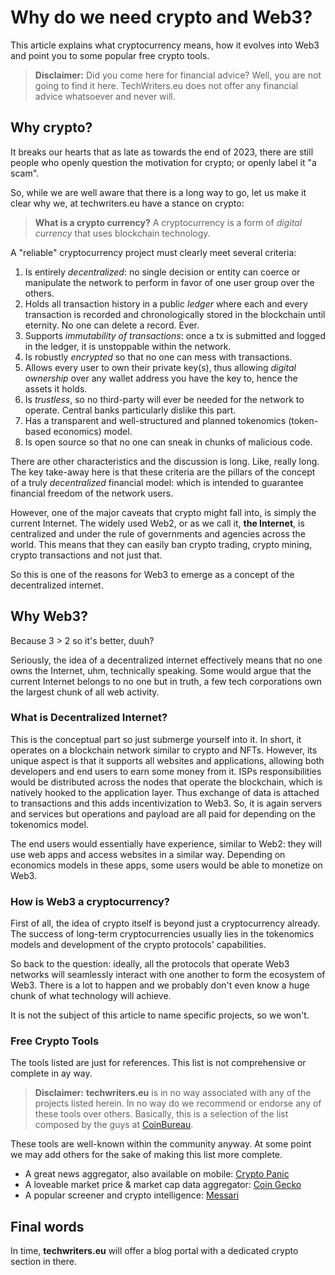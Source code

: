 

# Why do we need crypto and Web3?

<!-- Initially, this page will be a placeholder for useful resources related to **crypto** and **Web3**. Later, this content will be added to our blog.  -->

This article explains what cryptocurrency means, how it evolves into Web3 and point you to some popular free crypto tools.

> **Disclaimer:** Did you come here for financial advice? Well, you are not going to find it here. TechWriters.eu does not offer any financial advice whatsoever and never will.

## Why crypto?

It breaks our hearts that as late as towards the end of 2023, there are still people who openly question the motivation for crypto; or openly label it "a scam".

So, while we are well aware that there is a long way to go, let us make it clear why we, at techwriters.eu have a stance on crypto:

> **What is a crypto currency?** 
> A cryptocurrency is a form of *digital currency* that uses blockchain technology.

A "reliable" cryptocurrency project must clearly meet several criteria: 

1. Is entirely *decentralized*: no single decision or entity can coerce or manipulate the network to perform in favor of one user group over the others.
2. Holds all transaction history in a public *ledger* where each and every transaction is recorded and chronologically stored in the blockchain until eternity. No one can delete a record. Ever.
3. Supports *immutability of transactions*: once a tx is submitted and logged in the ledger, it is unstoppable within the network.
4. Is robustly *encrypted* so that no one can mess with transactions.
5. Allows every user to own their private key(s), thus allowing *digital ownership* over any wallet address you have the key to, hence the assets it holds.
6. Is *trustless*, so no third-party will ever be needed for the network to operate. Central banks particularly dislike this part.
7. Has a transparent and well-structured and planned tokenomics (token-based economics) model.
8. Is open source so that no one can sneak in chunks of malicious code.

There are other characteristics and the discussion is long. Like, really long. The key take-away here is that these criteria are the pillars of the concept of a truly *decentralized* financial model: which is intended to guarantee financial freedom of the network users.

However, one of the major caveats that crypto might fall into, is simply the current Internet. The widely used Web2, or as we call it, **the Internet**, is centralized and under the rule of governments and agencies across the world. This means that they can easily ban crypto trading, crypto mining, crypto transactions and not just that.

So this is one of the reasons for Web3 to emerge as a concept of the decentralized internet. 

## Why Web3?

Because 3 > 2 so it's better, duuh? 

Seriously, the idea of a decentralized internet effectively means that no one owns the Internet, uhm, technically speaking. Some would argue that the current Internet belongs to no one but in truth, a few tech corporations own the largest chunk of all web activity.

### What is Decentralized Internet?
This is the conceptual part so just submerge yourself into it.
In short, it operates on a blockchain network similar to crypto and NFTs. However, its unique aspect is that it supports all websites and applications, allowing both developers and end users to earn some money from it. ISPs responsibilities would be distributed across the nodes that operate the blockchain, which is natively hooked to the application layer. Thus exchange of data is attached to transactions and this adds incentivization to Web3. So, it is again servers and services but operations and payload are all paid for depending on the tokenomics model. 

The end users would essentially have experience, similar to Web2: they will use web apps and access websites in a similar way. Depending on economics models in these apps, some users would be able to monetize on Web3.

### How is Web3 a cryptocurrency?

First of all, the idea of crypto itself is beyond just a cryptocurrency already. The success of long-term cryptocurrencies usually lies in the tokenomics models and development of the crypto protocols' capabilities. 

So back to the question: ideally, all the protocols that operate Web3 networks will seamlessly interact with one another to form the ecosystem of Web3. There is a lot to happen and we probably don't even know a huge chunk of what technology will achieve. 

It is not the subject of this article to name specific projects, so we won't.

### Free Crypto Tools

The tools listed are just for references. This list is not comprehensive or complete in ay way.

> **Disclaimer:** 
> **techwriters.eu** is in no way associated with any of the projects listed herein. In no way do we recommend or endorse any of these tools over others. Basically, this is a selection of the list composed by the guys at  [CoinBureau](https://www.coinbureau.com/review/crypto-research-tools/).

These tools are well-known within the community anyway. At some point we may add others for the sake of making this list more complete.

* A great news aggregator, also available on mobile: [Crypto Panic](https://cryptopanic.com/)
* A loveable market price & market cap data aggregator: [Coin Gecko](coingecko.com/)
* A popular screener and crypto intelligence: [Messari](https://messari.io/)

## Final words

In time, **techwriters.eu** will offer a blog portal with a dedicated crypto section in there.  
